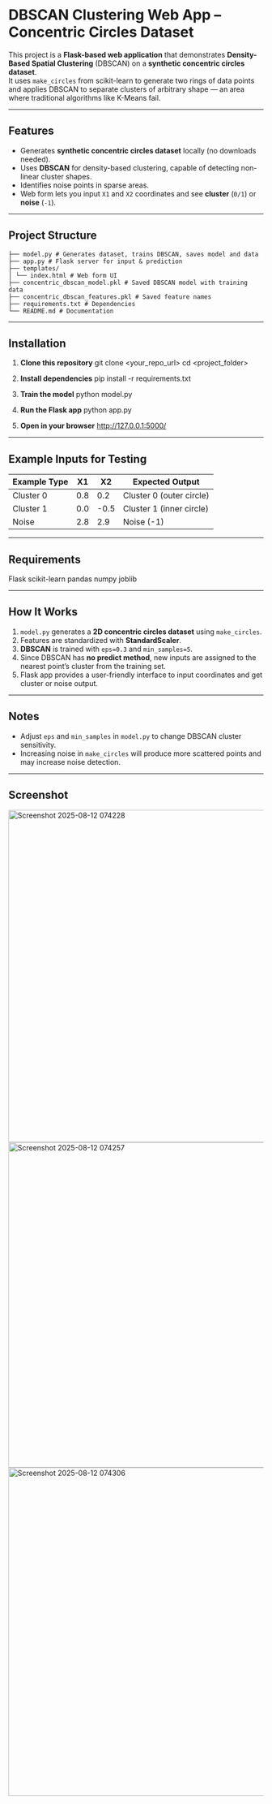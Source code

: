 # DBSCAN Clustering Web App – Concentric Circles Dataset

This project is a **Flask-based web application** that demonstrates **Density-Based Spatial Clustering** (DBSCAN) on a **synthetic concentric circles dataset**.  
It uses `make_circles` from scikit-learn to generate two rings of data points and applies DBSCAN to separate clusters of arbitrary shape — an area where traditional algorithms like K-Means fail.

---

## Features
- Generates **synthetic concentric circles dataset** locally (no downloads needed).
- Uses **DBSCAN** for density-based clustering, capable of detecting non-linear cluster shapes.
- Identifies noise points in sparse areas.
- Web form lets you input `X1` and `X2` coordinates and see **cluster** (`0/1`) or **noise** (`-1`).

---

##  Project Structure
```
├── model.py # Generates dataset, trains DBSCAN, saves model and data
├── app.py # Flask server for input & prediction
├── templates/
│ └── index.html # Web form UI
├── concentric_dbscan_model.pkl # Saved DBSCAN model with training data
├── concentric_dbscan_features.pkl # Saved feature names
├── requirements.txt # Dependencies
└── README.md # Documentation

```

---

##  Installation

1. **Clone this repository**
git clone <your_repo_url>
cd <project_folder>



2. **Install dependencies**
pip install -r requirements.txt



3. **Train the model**
python model.py



4. **Run the Flask app**
python app.py



5. **Open in your browser**
http://127.0.0.1:5000/


---

##  Example Inputs for Testing
| Example Type  | X1    | X2    | Expected Output          |
|---------------|-------|-------|--------------------------|
| Cluster 0     | 0.8   | 0.2   | Cluster 0 (outer circle) |
| Cluster 1     | 0.0   | -0.5  | Cluster 1 (inner circle) |
| Noise         | 2.8   | 2.9   | Noise (-1)               |

---

##  Requirements
Flask
scikit-learn
pandas
numpy
joblib


---

##  How It Works
1. `model.py` generates a **2D concentric circles dataset** using `make_circles`.
2. Features are standardized with **StandardScaler**.
3. **DBSCAN** is trained with `eps=0.3` and `min_samples=5`.
4. Since DBSCAN has **no predict method**, new inputs are assigned to the nearest point’s cluster from the training set.
5. Flask app provides a user-friendly interface to input coordinates and get cluster or noise output.

---

##  Notes
- Adjust `eps` and `min_samples` in `model.py` to change DBSCAN cluster sensitivity.
- Increasing noise in `make_circles` will produce more scattered points and may increase noise detection.

---

##  Screenshot
<img width="1366" height="655" alt="Screenshot 2025-08-12 074228" src="https://github.com/user-attachments/assets/0214341c-7506-4d11-a160-7775d7b03080" />
<img width="1366" height="641" alt="Screenshot 2025-08-12 074257" src="https://github.com/user-attachments/assets/1233062b-f684-4dc8-a080-7f9207ee6510" />
<img width="1366" height="647" alt="Screenshot 2025-08-12 074306" src="https://github.com/user-attachments/assets/db93db7b-3b16-45e5-8ede-7923908caa79" />
